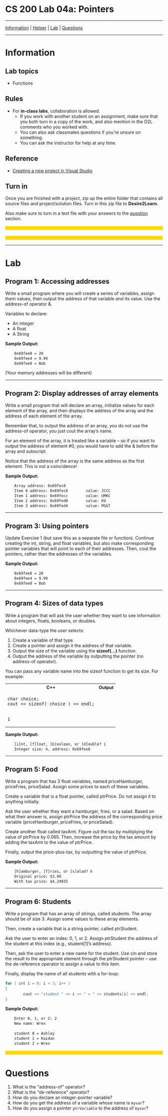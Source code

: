 # CS 200 Lab 04a: Pointers

---

[Information](#information) |
[Helper]() |
[Lab](#lab) | [
Questions](#questions)

---

# Information

## Lab topics

* Functions

## Rules

* For **in-class labs**, collaboration is allowed.
    * If you work with another student on an assignment, make sure that you both
    turn in a copy of the work, and also mention in the D2L comments who you worked with.
    * You can also ask classmates questions if you're unsure on something.
    * You can ask the instructor for help at any time.

## Reference

* [Creating a new project in Visual Studio](https://github.com/Rachels-Courses/Course-Common-Files/blob/master/Visual-Studio/New%20project%20howto.md)

## Turn in

Once you are finished with a project, zip up the entire folder that contains
all source files and project/solution files. Turn in this zip file to **Desire2Learn**.

Also make sure to turn in a text file with your answers to the [question](#questions) section.



![horizontal rule](images/hr.png)





![horizontal rule](images/hr.png)

---

# Lab

## Program 1: Accessing addresses

Write a small program where you will create a series of variables, assign them values, 
then output the address of that variable *and* its value. Use the address-of operator &.

Variables to declare:

* An integer
* A float
* A String

**Sample Output:**

        0x69fee8 = 20
        0x69fee4 = 9.99
        0x69fee0 = Bob

(Your memory addresses will be different)


---

## Program 2: Display addresses of array elements

Write a small program that will declare an array, initialize values for each element of the array, and then
displays the address of the array and the address of each element of the array.

Remember that, to output the address of an array, you do not use the address-of operator, you just cout
the array’s name.

For an element of the array, it is treated like a variable – so if you want to output the address of
element #0, you would have to add the & before the array and subscript.

Notice that the address of the array is the same address as the first element. This is not a coincidence!

**Sample Output:**

        Array address: 0x69fec8
        Item 0 address: 0x69fec8        value: JCCC
        Item 1 address: 0x69fecc        value: UMKC
        Item 2 address: 0x69fed0        value: KU
        Item 3 address: 0x69fed4        value: MS&T


        
---

## Program 3: Using pointers

Update Exercise 1 (but save this as a separate file or function). Continue creating the int, string, 
and float variables, but also make
corresponding pointer variables that will point to each of their addresses. 
Then, cout the pointers, rather
than the addresses of the variables.

**Sample Output:**

        0x69fee8 = 20
        0x69fee4 = 9.99
        0x69fee0 = Bob

---

## Program 4: Sizes of data types

Write a program that will ask the user whether they want to see information about integers, floats,
booleans, or doubles.

Whichever data-type the user selects:

1. Create a variable of that type.
2. Create a pointer and assign it the address of that variable.
3. Output the size of the variable using the **sizeof(...)** function.
4. Output the address of the variable by outputting the pointer (no address-of operator).

You can pass any variable name into the sizeof function to get its size. For example:


<table>
<tr><th>C++</th><th>Output</th></tr>

<tr><td>
<pre>
char choice;
cout << sizeof( choice ) << endl;
</pre>
</td></tr>

<tr><td>
<pre>
1
</pre>
</td></tr>
</table>

**Sample Output:**

        [i]nt, [f]loat, [b]oolean, or [d]ouble? i
        Integer size: 4, address: 0x69fee8

---

## Program 5: Food

Write a program that has 3 float variables, named priceHamburger, priceFries, priceSalad.
Assign some prices to each of these variables.

Create a variable that is a float pointer, called ptrPrice. Do not assign it to anything initially.

Ask the user whether they want a hamburger, fries, or a salad. Based on what their answer is, assign
ptrPrice the address of the corresponding price variable (priceHamburger, priceFries, or priceSalad).

Create another float called taxAmt. Figure out the tax by multiplying the value of ptrPrice by 0.065.
Then, increase the price by the tax amount by adding the taxAmt to the value of ptrPrice.

Finally, output the price-plus-tax, by outputting the value of ptrPrice.

**Sample Output:**

        [h]amburger, [f]ries, or [s]alad? h
        Original price: $3.99
        With tax price: $4.24935

---

## Program 6: Students

Write a program that has an array of strings, called students. The array should be of size 3. Assign
some values to these array elements.

Then, create a variable that is a string pointer, called ptrStudent.

Ask the user to enter an index: 0, 1, or 2. Assign ptrStudent the address of the student at this index
(e.g., student[1]’s address).

Then, ask the user to enter a new name for the student. Use cin and store the result to the appropriate
element through the ptrStudent pointer – use the de-reference operator to assign a value to this item.

Finally, display the name of all students with a for-loop:

```c++
for ( int i = 0; i < 3; i++ )
{
        cout << "student " << i << " = " << students[i] << endl;
}
```

**Sample Output:**

        Enter 0, 1, or 2: 2
        New name: Wrex
        
        student 0 = Ashley
        student 1 = Kaidan
        student 2 = Wrex










![horizontal rule](images/hr.png)


# Questions

1. What is the "address-of" operator?
2. What is the "de-reference" operator?
3. How do you declare an integer-pointer variable?
4. How do you get the address of a variable whose name is ```myvar```?
5. How do you assign a pointer ```ptrVariable``` to the address of ```myvar```?


